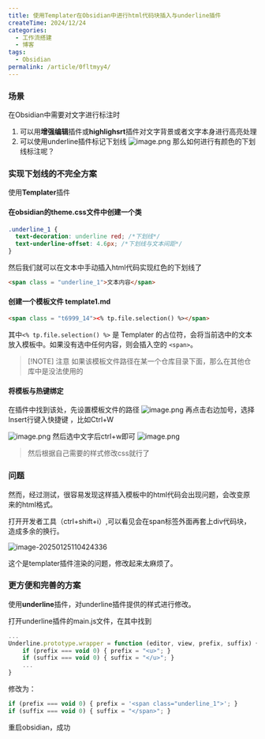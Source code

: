 ```yaml
---
title: 使用Templater在Obsidian中进行html代码块插入与underline插件
createTime: 2024/12/24
categories:
  - 工作流搭建
  - 博客
tags:
  - Obsidian
permalink: /article/0fltmyy4/
---
```


### 场景

在Obsidian中需要对文字进行标注时
1. 可以用**增强编辑**插件或**highlighsrt**插件对文字背景或者文字本身进行高亮处理
2. 可以使用underline插件标记下划线
![image.png](https://fastly.jsdelivr.net/gh/easton119/oss/test111/20250124221654.png)
那么如何进行有颜色的下划线标注呢？

### 实现下划线的不完全方案

使用**Templater**插件

#### 在obsidian的theme.css文件中创建一个类 
```css
.underline_1 {
  text-decoration: underline red; /*下划线*/
  text-underline-offset: 4.6px; /*下划线与文本间距*/
}
```

然后我们就可以在文本中手动插入html代码实现红色的下划线了
```html
<span class = "underline_1">文本内容</span>
```


#### 创建一个模板文件 template1.md
```html
<span class = "t6999_14"><% tp.file.selection() %></span>
```
其中`<% tp.file.selection() %>` 是 Templater 的占位符，会将当前选中的文本放入模板中。如果没有选中任何内容，则会插入空的 `<span>`。


> [!NOTE] 注意
> 如果该模板文件路径在某一个仓库目录下面，那么在其他仓库中是没法使用的



#### 将模板与热键绑定

在插件中找到该处，先设置模板文件的路径
![image.png](https://fastly.jsdelivr.net/gh/easton119/oss/test111/20250124222854.png)
再点击右边加号，选择Insert行键入快捷键 ，比如Ctrl+W

![image.png](https://fastly.jsdelivr.net/gh/easton119/oss/test111/20250124223017.png)
然后选中文字后ctrl+w即可
![image.png](https://fastly.jsdelivr.net/gh/easton119/oss/test111/20250124223233.png)

> 然后根据自己需要的样式修改css就行了



### 问题

然而，经过测试，很容易发现这样插入模板中的html代码会出现问题，会改变原来的html格式。

打开开发者工具（ctrl+shift+i）,可以看见会在span标签外面再套上div代码块，造成多余的换行。

![image-20250125110424336](https://fastly.jsdelivr.net/gh/easton119/oss/test111/image-20250125110424336.png)

这个是templater插件渲染的问题，修改起来太麻烦了。



### 更方便和完善的方案

使用**underline**插件，对underline插件提供的样式进行修改。

打开underline插件的main.js文件，在其中找到
```js
...
Underline.prototype.wrapper = function (editor, view, prefix, suffix) {
    if (prefix === void 0) { prefix = "<u>"; }
    if (suffix === void 0) { suffix = "</u>"; }
    ...
}
```

修改为：

``````js
if (prefix === void 0) { prefix = '<span class="underline_1">'; }
if (suffix === void 0) { suffix = "</span>"; }
``````

重启obsidian，成功



